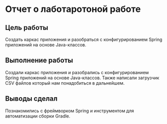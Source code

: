 # Отчет о лаботаротоной работе

## Цель работы
Создать каркас приложения и разобраться с конфигурированием Spring приложений на основе Java-классов. 
## Выполнение работы
Создали каркас приложения и разобрались с конфигурированием Spring приложений на основе Java-классов. 
Также написали загрузчик CSV файлов который нам понадобиться в дальнейшем.
## Выводы сделал
Познакомились с фреймворком Spring и инструментом для автоматизации сборки Gradle.
